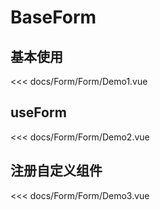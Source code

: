# BaseForm

## 基本使用

<Demo1></Demo1>

<<< docs/Form/Form/Demo1.vue

## useForm

<Demo2></Demo2>

<<< docs/Form/Form/Demo2.vue

## 注册自定义组件

<Demo3></Demo3>

<<< docs/Form/Form/Demo3.vue

<script setup>
import Demo1 from 'docs/Form/Form/Demo1.vue'
import Demo2 from 'docs/Form/Form/Demo2.vue'
import Demo3 from 'docs/Form/Form/Demo3.vue'
</script>